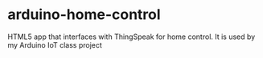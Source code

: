 # arduino-home-control
HTML5 app that interfaces with ThingSpeak for home control.  It is used by my Arduino IoT class project
